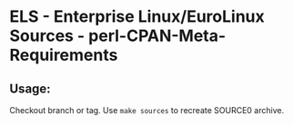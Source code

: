 # ELS - Enterprise Linux/EuroLinux Sources - perl-CPAN-Meta-Requirements
 
## Usage:
  Checkout branch or tag. Use `make sources` to recreate  SOURCE0 archive.
